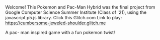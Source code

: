 Welcome!
This Pokemon and Pac-Man Hybrid was the final project from Google Computer Science Summer Institute (Class of  '21), using the javascript p5.js library. 
Click this Glitch.com Link to play: https://cumbersome-jeweled-shoulder.glitch.me

A pac- man inspired game with a fun pokemon twist!
